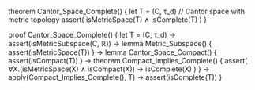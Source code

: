 theorem Cantor_Space_Complete() {
  let T = (C, τ_d) // Cantor space with metric topology
  assert(
    isMetricSpace(T) ∧ isComplete(T)
  )
}

proof Cantor_Space_Complete() {
  let T = (C, τ_d) →
  assert(isMetricSubspace(C, ℝ)) →
  lemma Metric_Subspace() {
    assert(isMetricSpace(T))
  } →
  lemma Cantor_Space_Compact() {
    assert(isCompact(T))
  } →
  theorem Compact_Implies_Complete() {
    assert(
      ∀X.(isMetricSpace(X) ∧ isCompact(X)) → isComplete(X)
    )
  } →
  apply(Compact_Implies_Complete(), T) →
  assert(isComplete(T))
}
